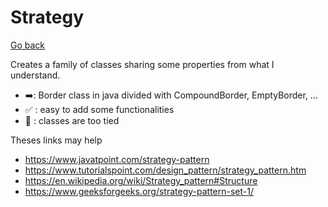 # Strategy

[Go back](..)

Creates a family of classes sharing some properties from
what I understand.

* ➡️: Border class in java divided with CompoundBorder, EmptyBorder, ...
* ✅ : easy to add some functionalities
* 🚫 : classes are too tied

Theses links may help

* <https://www.javatpoint.com/strategy-pattern>
* <https://www.tutorialspoint.com/design_pattern/strategy_pattern.htm>
* <https://en.wikipedia.org/wiki/Strategy_pattern#Structure>
* <https://www.geeksforgeeks.org/strategy-pattern-set-1/>
